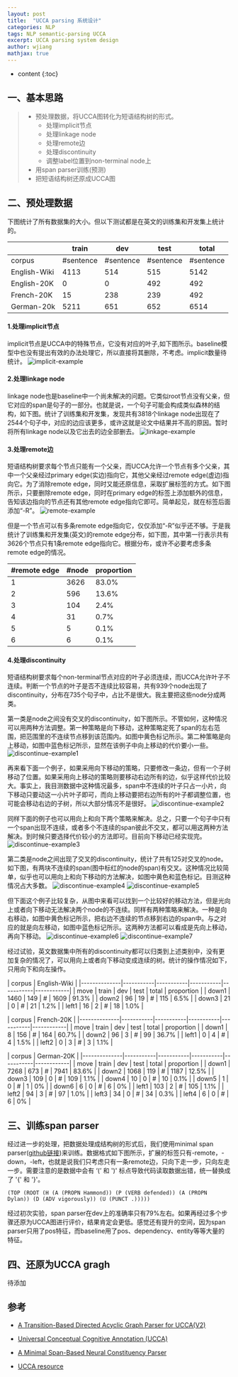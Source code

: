 ```yaml
---
layout: post
title:  "UCCA parsing 系统设计"
categories: NLP
tags: NLP semantic-parsing UCCA
excerpt: UCCA parsing system design
author: wjiang
mathjax: true
---
```


* content
{:toc}


## 一、基本思路

> * 预处理数据，将UCCA图转化为短语结构树的形式。
>    * 处理implicit节点
>    * 处理linkage node
>    * 处理remote边
>    * 处理discontinuity
>    * 调整label位置到non-terminal node上
> * 用span parser训练(预测)
> * 把短语结构树还原成UCCA图

## 二、预处理数据

下图统计了所有数据集的大小。但以下测试都是在英文的训练集和开发集上统计的。

|              |   train   |    dev    |    test   |   total   |
|--------------|-----------|-----------|-----------|-----------|
| corpus       | #sentence | #sentence | #sentence | #sentence |
| English-Wiki |   4113    |    514    |    515    |    5142   |
| English-20K  |   0       |    0      |    492    |    492    |
| French-20K   |   15      |    238    |    239    |    492    |
| German-20k   |   5211    |    651    |    652    |    6514   |


#### 1.处理implicit节点

implicit节点是UCCA中的特殊节点，它没有对应的叶子,如下图所示。baseline模型中也没有提出有效的办法处理它，所以直接将其删除，不考虑。implicit数量待统计。
![implicit-example](/src/2019-1-2-UCCA-design/implicit-example.jpg)

#### 2.处理linkage node

linkage node也是baseline中一个尚未解决的问题。它类似root节点没有父亲，但它对应的span是句子的一部分。也就是说，一个句子可能会构成类似森林的结构，如下图。统计了训练集和开发集，发现共有3818个linkage node出现在了2544个句子中，对应的边应该更多，或许这就是论文中结果并不高的原因。暂时将所有linkage node以及它出去的边全部删去。
![linkage-example](/src/2019-1-2-UCCA-design/linkage-example.jpg)

#### 3.处理remote边

短语结构树要求每个节点只能有一个父亲，而UCCA允许一个节点有多个父亲，其中一个父亲经过primary edge(实边)指向它，其他父亲经过remote edge(虚边)指向它。为了消除remote edge，同时又能还原信息，采取扩展标签的方式。如下图所示，只要删除remote edge，同时在primary edge的标签上添加额外的信息，告知该边指向的节点还有其他remote edge指向它即可。简单起见，就在标签后面添加“-R”。
![remote-example](/src/2019-1-2-UCCA-design/remote-example.jpg)




但是一个节点可以有多条remote edge指向它，仅仅添加“-R”似乎还不够。于是我统计了训练集和开发集(英文)的remote edge分布，如下图，其中第一行表示共有3626个节点只有1条remote edge指向它。根据分布，或许不必要考虑多条remote edge的情况。

| #remote edge  | #node | proportion |
|---------------|-------|------------|
| 1             | 3626  |    83.0%   |
| 2             | 596   |    13.6%   |
| 3             | 104   |    2.4%    |
| 4             | 31    |    0.7%    |
| 5             | 5     |    0.1%    |
| 6             | 6     |    0.1%    |

#### 4.处理discontinuity

短语结构树要求每个non-terminal节点对应的叶子必须连续，而UCCA允许叶子不连续。判断一个节点的叶子是否不连续比较容易，共有939个node出现了discontinuity，分布在735个句子中，占比不是很大。我主要把这些node分成两类。




第一类是node之间没有交叉的discontinuity，如下图所示。不管如何，这种情况可以用两种方法调整。第一种策略是向下移动，这种策略定死了span的左右范围，把范围里的不连续节点移到该范围内。如图中黄色标记所示。第二种策略是向上移动，如图中蓝色标记所示，显然在该例子中向上移动的代价要小一些。
![discontinue-example1](/src/2019-1-2-UCCA-design/discontinue-example1.jpg)




再来看下面一个例子，如果采用向下移动的策略，只要修改一条边，但有一个子树移动了位置。如果采用向上移动的策略则要移动右边所有的边，似乎这样代价比较大。事实上，我目测数据中这种情况最多，span中不连续的叶子只占一小片，向下移动只要动这一小片叶子即可，而向上移动要把右边所有的叶子都调整位置，也可能会移动右边的子树，所以大部分情况不是很好。
![discontinue-example2](/src/2019-1-2-UCCA-design/discontinue-example2.jpg)




同样下面的例子也可以用向上和向下两个策略来解决。总之，只要一个句子中只有一个span出现不连续，或者多个不连续的span彼此不交叉，都可以用这两种方法解决。到时候只要选择代价较小的方法即可。目前向下移动已经实现完。
![discontinue-example3](/src/2019-1-2-UCCA-design/discontinue-example3.jpg)




第二类是node之间出现了交叉的discontinuity，统计了共有125对交叉的node。如下图，有两块不连续的span(图中标红的node的span)有交叉。这种情况比较简单，似乎也可以用向上和向下移动的方法解决，如图中黄色和蓝色标记。目测这种情况占大多数。
![discontinue-example4](/src/2019-1-2-UCCA-design/discontinue-example4.jpg)
![discontinue-example5](/src/2019-1-2-UCCA-design/discontinue-example5.jpg)





但下面这个例子比较复杂，从图中来看可以找到一个比较好的移动方法，但是光向上或者向下移动无法解决两个node的不连续。同样有两种策略来解决。一种是向右移动，如图中黄色标记所示，把右边不连续的节点移到右边的span中。与之对应的就是向左移动，如图中蓝色标记所示。这两种方法都可以看成是先向上移动，再向下移动。
![discontinue-example6](/src/2019-1-2-UCCA-design/discontinue-example6.jpg)
![discontinue-example7](/src/2019-1-2-UCCA-design/discontinue-example7.jpg)





经过试验，英文数据集中所有的discontinuity都可以归类到上述类别中，没有更加复杂的情况了，可以用向上或者向下移动变成连续的树。统计的操作情况如下，只用向下和向左操作。

|    corpus    |                     English-Wiki                           |
|--------------|-----------|-----------|-----------|-----------|------------|
|    move      |   train   |    dev    |    test   |   total   | proportion |
|    down1     |   1460    |    149    |    #      |   1609    |    91.3%   |
|    down2     |   96      |    19     |    #      |   115     |    6.5%    |
|    down3     |   21      |    0      |    #      |   21      |    1.2%    |
|    left1     |   16      |    2      |    #      |   18      |    1.0%    |






|    corpus    |                      French-20K                            |
|--------------|-----------|-----------|-----------|-----------|------------|
|    move      |   train   |    dev    |    test   |   total   | proportion |
|    down1     |   8       |    156    |    #      |   164     |    60.7%   |
|    down2     |   96      |    3      |    #      |   99      |    36.7%   |
|    left1     |   0       |    4      |    #      |   4       |    1.5%    |
|    left2     |   0       |    3      |    #      |   3       |    1.1%    |






|    corpus    |                      German-20K                            |
|--------------|-----------|-----------|-----------|-----------|------------|
|    move      |   train   |    dev    |    test   |   total   | proportion |
|    down1     |   7268    |    673    |    #      |   7941    |    83.6%   |
|    down2     |   1068    |    119    |    #      |   1187    |    12.5%   |
|    down3     |   109     |    0      |    #      |   109     |    1.1%    |
|    down4     |   10      |    0      |    #      |   10      |    0.1%    |
|    down5     |   1       |    0      |    #      |   1       |    0%      |
|    down6     |   6       |    0      |    #      |   6       |    0%      |
|    left1     |   103     |    2      |    #      |   105     |    1.1%    |
|    left2     |   94      |    3      |    #      |   97      |    1.0%    |
|    left3     |   34      |    0      |    #      |   34      |    0.3%    |
|    left4     |   6       |    0      |    #      |   6       |    0%      |


## 三、训练span parser

经过进一步的处理，把数据处理成结构树的形式后，我们使用minimal span parser([github链接](https://github.com/mitchellstern/minimal-span-parser))来训练。数据格式如下图所示，扩展的标签只有-remote，-down，-left，也就是说我们只考虑只有一条remote边，只向下走一步，只向左走一步。需要注意的是数据中会有 ‘(’ 和 ')' 标点导致代码读取数据出错，统一替换成了 '{' 和 '}'。

```
(TOP (ROOT (H (A (PROPN Hammond)) (P (VERB defended)) (A (PROPN Dylan)) (D (ADV vigorously)) (U (PUNCT .)))))
```

经过初次实验，span parser在dev上的准确率只有79%左右。如果再经过多个步骤还原为UCCA图进行评价，结果肯定会更低。感觉还有提升的空间，因为span parser只用了pos特征，而baseline用了pos、dependency、entity等等大量的特征。

## 四、还原为UCCA gragh

待添加

## 参考

* [A Transition-Based Directed Acyclic Graph Parser for UCCA(V2)](https://arxiv.org/pdf/1704.00552v2.pdf)

* [Universal Conceptual Cognitive Annotation (UCCA)](http://www.cs.huji.ac.il/~oabend/papers/ucca_acl.pdf)

* [A Minimal Span-Based Neural Constituency Parser](http://www.aclweb.org/anthology/P/P17/P17-1076.pdf)

* [UCCA resource](http://www.cs.huji.ac.il/~oabend/ucca.html#guidelines)

